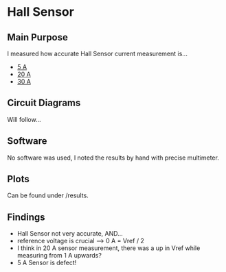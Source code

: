 # Hall Sensor

## Main Purpose

I measured how accurate Hall Sensor current measurement is...

- [5 A](https://www.reichelt.de/entwicklerboards-stromsensor-bis-5-a-acs712elc-05b-debo2-sen-strom-p282585.html)
- [20 A](https://www.reichelt.de/entwicklerboards-stromsensor-modul-20-a-5-v-acs712elc-debo-sens-20a-p282569.html?&nbc=1&trstct=lsbght_sldr::282584)
- [30 A](https://www.reichelt.de/entwicklerboards-stromsensor-bis-30-a-acs712elc-30a-debo1-sen-strom-p282584.html?&nbc=1&trstct=lsbght_sldr::282569)

## Circuit Diagrams

Will follow...

## Software

No software was used, I noted the results by hand with precise multimeter.

## Plots

Can be found under /results.

## Findings

- Hall Sensor not very accurate, AND...
- reference voltage is crucial --> 0 A = Vref / 2
- I think in 20 A sensor measurement, there was a up in Vref while measuring from 1 A upwards?
- 5 A Sensor is defect!